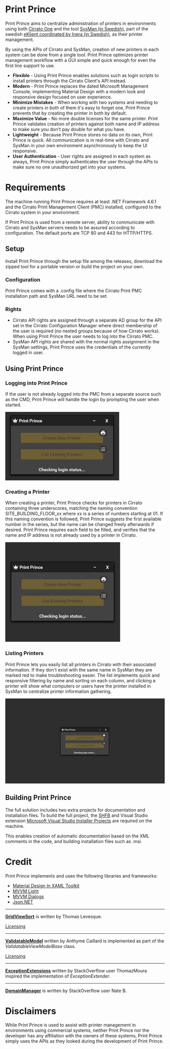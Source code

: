 # **Print Prince**
Print Prince aims to centralize administration of printers in environments using both [Cirrato One](https://www.lrsoutputmanagement.com/products/cirrato) and the tool [SysMan (in Swedish)](https://www.inera.se/tjanster/eklient/eklient/), part of the swedish [eKlient coordinated by Inera (in Swedish)](https://www.inera.se/tjanster/eklient/eklient/), as their printer management.

By using the APIs of Cirrato and SysMan, creation of new printers in each system can be done from a single tool. Print Prince optimizes printer management workflow with a GUI simple and quick enough for even the first line support to use.

* **Flexible** - Using Print Prince enables solutions such as login scripts to install printers through the Cirrato Client's API instead.
* **Modern** - Print Prince replaces the dated Microsoft Management Console, implementing Material Design with a modern look and responsive design focused on user experience.
* **Minimize Mistakes** - When working with two systems and needing to create printers in both of them it's easy to forget one, Print Prince prevents that by creating the printer in both by default.
* **Maximize Value** - No more double licenses for the same printer. Print Prince validates creation of printers against both name and IP address to make sure you don't pay double for what you have.
* **Lightweight** - Because Print Prince stores no data on its own, Print Prince is quick. All communication is in real-time with Cirrato and SysMan in your own environment asynchronously to keep the UI responsive.
* **User Authentication** - User rights are assigned in each system as always, Print Prince simply authenticates the user through the APIs to make sure no one unauthorized get into your systems.

# Requirements
The machine running Print Prince requires at least .NET Framework 4.6.1 and the Cirrato Print Management Client (PMC) installed, configured to the Cirrato system in your environment.

If Print Prince is used from a remote server, ability to communicate with Cirrato and SysMan servers needs to be assured according to configuration. The default ports are TCP 80 and 443 for HTTP/HTTPS.

## **Setup**
Install Print Prince through the setup file among the releases, download the zipped tool for a portable version or build the project on your own.

### **Configuration**
Print Prince comes with a .config file where the Cirrato Print PMC installation path and SysMan URL need to be set.

### **Rights**
* Cirrato API rights are assigned through a separate AD group for the API set in the Cirrato Configuration Manager where direct membership of the user is required (no nested groups because of how Cirrato works). When using Print Prince the user needs to log into the Cirrato PMC.
* SysMan API rights are shared with the normal rights assignment in the SysMan settings, Print Prince uses the credentials of the currently logged in user.

## **Using Print Prince**

### **Logging into Print Prince**
If the user is not already logged into the PMC from a separate source such as the CMD, Print Prince will handle the login by prompting the user when started.

![](login.gif)

### **Creating a Printer**
When creating a printer, Print Prince checks for printers in Cirrato containing three underscores, matching the naming convention SITE_BUILDING_FLOOR_xx where xx is a series of numbers starting at 01. If this naming convention is followed, Print Prince suggests the first available number in the series, but the name can be changed freely afterwards if desired.
Print Prince requires each field to be filled, and verifies that the name and IP address is not already used by a printer in Cirrato.

![](create.gif)

### **Listing Printers**
Print Prince lets you easily list all printers in Cirrato with their associated information. If they don't exist with the same name in SysMan they are marked red to make troubleshooting easier. The list implements quick and responsive filtering by name and sorting on each column, and clicking a printer will show what computers or users have the printer installed in SysMan to centralize printer information gathering.

![](list.gif)

## Building Print Prince
The full solution includes two extra projects for documentation and installation files. To build the full project, the [SHFB](http://ewsoftware.github.io/SHFB) and Visual Studio extension [Microsoft Visual Studio Installer Projects](https://marketplace.visualstudio.com/items?itemName=VisualStudioClient.MicrosoftVisualStudio2017InstallerProjects) are required on the machine.

This enables creation of automatic documentation based on the XML comments in the code, and building installation files such as .msi.

# Credit
Print Prince implements and uses the following libraries and frameworks:
* [Material Design In XAML Toolkit](https://github.com/MaterialDesignInXAML/MaterialDesignInXamlToolkit)
* [MVVM Light](http://www.mvvmlight.net/)
* [MVVM Dialogs](https://github.com/FantasticFiasco/mvvm-dialogs)
* [Json.NET](https://www.newtonsoft.com/json)

------

**[GridViewSort](http://www.thomaslevesque.com/2009/08/04/wpf-automatically-sort-a-gridview-continued/)** is written by Thomas Levesque.

[Licensing](https://www.thomaslevesque.com/about/#comment-105)

------

**[ValidatableModel](http://burnaftercoding.com/post/asynchronous-validation-with-wpf-4-5/")** written by Anthyme Caillard is implemented as part of the *ValidatableViewModelBase* class.

[Licensing](https://twitter.com/anthyme/status/1072923162600529923)

------

**[ExceptionExtensions](https://stackoverflow.com/a/35084416)** written by StackOverflow user ThomazMoura inspired the implementation of *ExceptionExtender*.

------

**[DomainManager](https://stackoverflow.com/a/23390899)** is written by StackOverflow user Nate B.

# Disclaimers
While Print Prince is used to assist with printer management in environments using commercial systems, neither Print Prince nor the developer has any affiliation with the owners of these systems, Print Prince simply uses the APIs as they looked during the development of Print Prince.